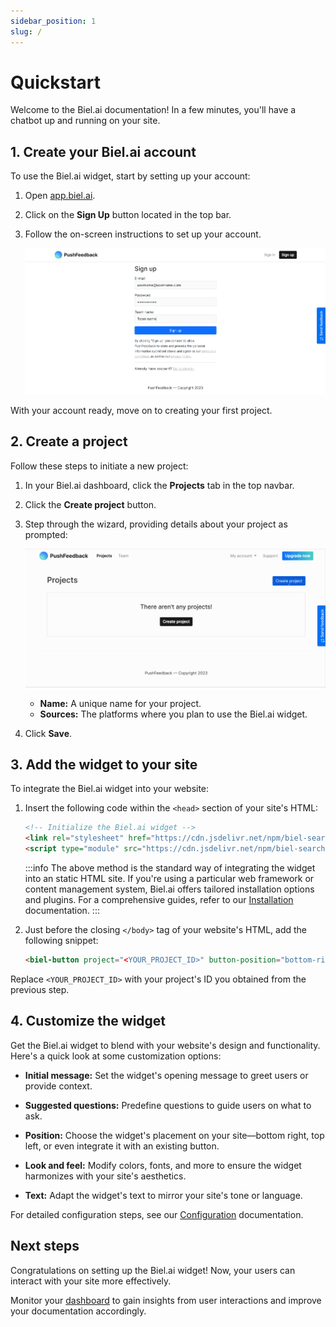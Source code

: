 ```yaml
---
sidebar_position: 1
slug: /
---
```


# Quickstart

Welcome to the Biel.ai documentation! In a few minutes, you'll have a chatbot up and running on your site.

## 1. Create your Biel.ai account

To use the Biel.ai widget, start by setting up your account:

1. Open [app.biel.ai](https://app.biel.ai).
2. Click on the **Sign Up** button located in the top bar.
3. Follow the on-screen instructions to set up your account.

    ![Create account](./images/create-account.png)

With your account ready, move on to creating your first project.

## 2. Create a project

Follow these steps to initiate a new project:

1. In your Biel.ai dashboard, click the **Projects** tab in the top navbar.
2. Click the **Create project** button.
3. Step through the wizard, providing details about your project as prompted:

    ![Create project](./images/create-project.gif)

    * **Name:** A unique name for your project.
    * **Sources:** The platforms where you plan to use the Biel.ai widget.

4. Click **Save**.

## 3. Add the widget to your site

To integrate the Biel.ai widget into your website:

1. Insert the following code within the `<head>` section of your site's HTML:

    ```html
    <!-- Initialize the Biel.ai widget -->
    <link rel="stylesheet" href="https://cdn.jsdelivr.net/npm/biel-search/dist/biel-search/biel-search.css">
    <script type="module" src="https://cdn.jsdelivr.net/npm/biel-search/dist/biel-search/biel-search.esm.js"></script>
    ```

    :::info
    The above method is the standard way of integrating the widget into an static HTML site. If you're using a particular web framework or content management system, Biel.ai offers tailored installation options and plugins. For a comprehensive guides, refer to our [Installation](/category/installation) documentation.
    :::

1. Just before the closing `</body>` tag of your website's HTML, add the following snippet:

    ```html
    <biel-button project="<YOUR_PROJECT_ID>" button-position="bottom-right" modal-position="bottom-right" button-style="dark">Ask AI</biel-button>
    ```

Replace `<YOUR_PROJECT_ID>` with your project's ID you obtained from the previous step.

## 4. Customize the widget

Get the Biel.ai widget to blend with your website's design and functionality. Here's a quick look at some customization options:

* **Initial message:** Set the widget's opening message to greet users or provide context.

* **Suggested questions:** Predefine questions to guide users on what to ask.

* **Position:** Choose the widget's placement on your site—bottom right, top left, or even integrate it with an existing button.

* **Look and feel:** Modify colors, fonts, and more to ensure the widget harmonizes with your site's aesthetics.

* **Text:** Adapt the widget's text to mirror your site's tone or language.

For detailed configuration steps, see our [Configuration](/category/configuration) documentation.

## Next steps

Congratulations on setting up the Biel.ai widget! Now, your users can interact with your site more effectively.

Monitor your [dashboard](https://apps.biel-search.com) to gain insights from user interactions and improve your documentation accordingly.
